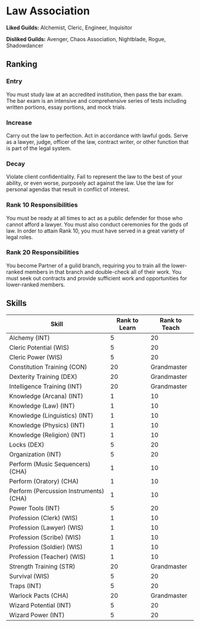 # Law Association

**Liked Guilds:** Alchemist, Cleric, Engineer, Inquisitor

**Disliked Guilds:** Avenger, Chaos Association, Nightblade, Rogue, Shadowdancer

## Ranking

### Entry

You must study law at an accredited institution, then pass the bar exam. The bar exam is an intensive and comprehensive series of tests including written portions, essay portions, and mock trials.

### Increase

Carry out the law to perfection. Act in accordance with lawful gods. Serve as a lawyer, judge, officer of the law, contract writer, or other function that is part of the legal system.

### Decay

Violate client confidentiality. Fail to represent the law to the best of your ability, or even worse, purposely act against the law. Use the law for personal agendas that result in conflict of interest.

### Rank 10 Responsibilities

You must be ready at all times to act as a public defender for those who cannot afford a lawyer. You must also conduct ceremonies for the gods of law. In order to attain Rank 10, you must have served in a great variety of legal roles.

### Rank 20 Responsibilities

You become Partner of a guild branch, requiring you to train all the lower-ranked members in that branch and double-check all of their work. You must seek out contracts and provide sufficient work and opportunities for lower-ranked members.

## Skills

| Skill | Rank to Learn | Rank to Teach |
| ---   | ---           | ---           |
| Alchemy (INT) | 5 | 20
| Cleric Potential (WIS) | 5 | 20
| Cleric Power (WIS) | 5 | 20
| Constitution Training (CON) | 20 | Grandmaster
| Dexterity Training (DEX) | 20 | Grandmaster
| Intelligence Training (INT) | 20 | Grandmaster
| Knowledge (Arcana) (INT) | 1 | 10
| Knowledge (Law) (INT) | 1 | 10
| Knowledge (Linguistics) (INT) | 1 | 10
| Knowledge (Physics) (INT) | 1 | 10
| Knowledge (Religion) (INT) | 1 | 10
| Locks (DEX) | 5 | 20
| Organization (INT) | 5 | 20
| Perform (Music Sequencers) (CHA) | 1 | 10
| Perform (Oratory) (CHA) | 1 | 10
| Perform (Percussion Instruments) (CHA) | 1 | 10
| Power Tools (INT) | 5 | 20
| Profession (Clerk) (WIS) | 1 | 10
| Profession (Lawyer) (WIS) | 1 | 10
| Profession (Scribe) (WIS) | 1 | 10
| Profession (Soldier) (WIS) | 1 | 10
| Profession (Teacher) (WIS) | 1 | 10
| Strength Training (STR) | 20 | Grandmaster
| Survival (WIS) | 5 | 20
| Traps (INT) | 5 | 20
| Warlock Pacts (CHA) | 20 | Grandmaster
| Wizard Potential (INT) | 5 | 20
| Wizard Power (INT) | 5 | 20
